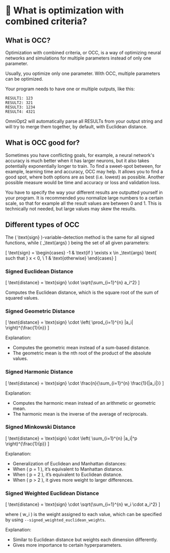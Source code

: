 # <span class="tutorial_icon invert_in_dark_mode">🔗</span> What is optimization with combined criteria?

<!-- How to use OmniOpt2 with multiple results (OCC) -->

<!-- Category: Multiple Objectives -->

<div id="toc"></div>

## What is OCC?

Optimization with combined criteria, or OCC, is a way of optimizing neural networks and simulations for multiple parameters instead of only one parameter.

Usually, you optimize only one parameter. With OCC, multiple parameters can be optimized.

Your program needs to have one or multiple outputs, like this:

```
RESULT1: 123
RESULT2: 321
RESULT3: 1234
RESULT4: 4321
```

OmniOpt2 will automatically parse all RESULTs from your output string and will try to merge them together, by default, with Euclidean distance.

## What is OCC good for?

Sometimes you have conflicting goals, for example, a neural network's accuracy is much better when it has larger neurons, but it also takes potentially exponentially longer to train. To find a sweet-spot between, for example, learning time and accuracy, OCC may help. It allows you to find a good spot, where both options are as best (i.e. lowest) as possible. Another possible measure would be time and accuracy or loss and validation loss.

You have to specify the way your different results are outputted yourself in your program. It is recommended you normalize large numbers to a certain scale, so that for example all the result values are between 0 and 1. This is technically not needed, but large values may skew the results.

## Different types of OCC

The \( \text{sign} \)-variable-detection method is the same for all signed functions, while \( \_\text{args} \) being the set of all given parameters:

\[
\text{sign} =
\begin{cases}
        -1 & \text{if } \exists x \in \_\text{args} \text{ such that } x < 0, \\
        1 & \text{otherwise}
\end{cases}
\]

### Signed Euclidean Distance

\[
\text{distance} = \text{sign} \cdot \sqrt{\sum_{i=1}^{n} a_i^2}
\]

Computes the Euclidean distance, which is the square root of the sum of squared values.

### Signed Geometric Distance

\[
\text{distance} = \text{sign} \cdot \left( \prod_{i=1}^{n} |a_i| \right)^{\frac{1}{n}}
\]

Explanation:

- Computes the geometric mean instead of a sum-based distance.
- The geometric mean is the nth root of the product of the absolute values.

### Signed Harmonic Distance

\[
\text{distance} = \text{sign} \cdot \frac{n}{\sum_{i=1}^{n} \frac{1}{|a_i|}}
\]

Explanation:

- Computes the harmonic mean instead of an arithmetic or geometric mean.
- The harmonic mean is the inverse of the average of reciprocals.

### Signed Minkowski Distance

\[
\text{distance} = \text{sign} \cdot \left( \sum_{i=1}^{n} |a_i|^p \right)^{\frac{1}{p}}
\]

Explanation:

- Generalization of Euclidean and Manhattan distances:
- When \( p = 1 \), it’s equivalent to Manhattan distance.
- When \( p = 2 \), it’s equivalent to Euclidean distance.
- When \( p > 2 \), it gives more weight to larger differences.

### Signed Weighted Euclidean Distance

\[
\text{distance} = \text{sign} \cdot \sqrt{\sum_{i=1}^{n} w_i \cdot a_i^2}
\]

where \( w_i \) is the weight assigned to each value, which can be specified by using `--signed_weighted_euclidean_weights`.

Explanation:

- Similar to Euclidean distance but weights each dimension differently.
- Gives more importance to certain hyperparameters.
